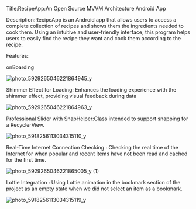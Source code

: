 Title:RecipeApp:An Open Source MVVM Architecture Android App

Description:RecipeApp is an Android app that allows users to access a complete collection of recipes and shows them the ingredients needed to cook them. Using an intuitive and user-friendly interface, this program helps users to easily find the recipe they want and cook them according to the recipe.

Features:

onBoarding

![photo_5929265046221864945_y](https://github.com/Miladsh7/RecipeApp/assets/80962004/8e4f7ce1-4c69-4455-b694-2268113f0371)

Shimmer Effect for Loading: Enhances the loading experience with the shimmer effect, providing visual feedback during data

![photo_5929265046221864963_y](https://github.com/Miladsh7/RecipeApp/assets/80962004/f214e124-e369-477d-b3ec-730db911f244)

Professional Slider with SnapHelper:Class intended to support snapping for a RecyclerView.

![photo_5918256113034315110_y](https://github.com/Miladsh7/RecipeApp/assets/80962004/80062295-c389-44f9-a6c8-e7dac4da2778)

Real-Time Internet Connection Checking : Checking the real time of the Internet for when popular and recent items have not been read and cached for the first time.

![photo_5929265046221865005_y (1)](https://github.com/Miladsh7/RecipeApp/assets/80962004/38a68a02-ae91-4364-9208-60d769d00a7a)

Lottie Integration : Using Lottie animation in the bookmark section of the project as an empty state when we did not select an item as a bookmark.

![photo_5918256113034315119_y](https://github.com/Miladsh7/RecipeApp/assets/80962004/6ec2f42e-2ca1-43c4-938b-987871e5b7e7)

